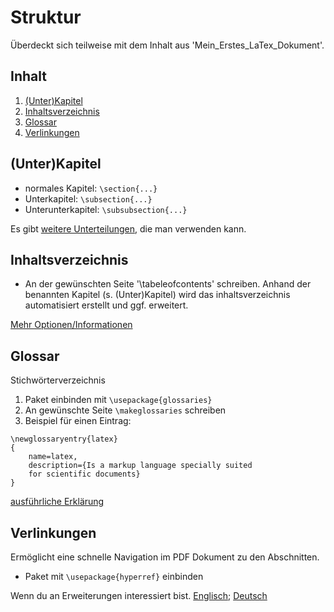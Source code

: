 # Struktur

Überdeckt sich teilweise mit dem Inhalt aus 'Mein_Erstes_LaTex_Dokument'.

## Inhalt

1. [(Unter)Kapitel](#1)
2. [Inhaltsverzeichnis](#2)
3. [Glossar](#3)
4. [Verlinkungen](#4)

## (Unter)Kapitel <a name="1"></a>

- normales Kapitel: `\section{...}`
- Unterkapitel: `\subsection{...}`
- Unterunterkapitel: `\subsubsection{...}`

Es gibt [weitere Unterteilungen](https://de.overleaf.com/learn/latex/Sections_and_chapters), die man verwenden kann. 

## Inhaltsverzeichnis <a name="2"></a>

- An der gewünschten Seite '\tabeleofcontents' schreiben. Anhand der benannten Kapitel (s. (Unter)Kapitel) wird das inhaltsverzeichnis automatisiert erstellt und ggf. erweitert.

[Mehr Optionen/Informationen](https://de.overleaf.com/learn/latex/Table_of_contents)

## Glossar <a name="3"></a>

Stichwörterverzeichnis

1. Paket einbinden mit `\usepackage{glossaries}`
2. An gewünschte Seite `\makeglossaries` schreiben
3. Beispiel für einen Eintrag:

```
\newglossaryentry{latex}
{
    name=latex,
    description={Is a markup language specially suited 
    for scientific documents}
}
```

[ausführliche Erklärung](https://de.overleaf.com/learn/latex/Glossaries)

## Verlinkungen <a name="4"></a>

Ermöglicht eine schnelle Navigation im PDF Dokument zu den Abschnitten.

- Paket mit `\usepackage{hyperref}` einbinden

Wenn du an Erweiterungen interessiert bist.
[Englisch](https://de.overleaf.com/learn/latex/Hyperlinks);
[Deutsch](https://www.namsu.de/Extra/pakete/Hyperref.html)

